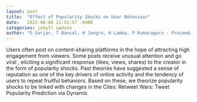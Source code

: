 ```yaml
---
layout: post
title:  "Effect of Popularity Shocks on User Behaviour"
date:   2022-06-06 21:51:57 -0400
categories: jekyll update
author: "O Gurjar, T Bansal, H Jangra, H Lamba, P Kumaraguru - Proceedings of the , 2022"
---
```

Users often post on content-sharing platforms in the hope of attracting high engagement from viewers. Some posts receive unusual attention and go  viral , eliciting a significant response (likes, views, shares) to the creator in the form of popularity shocks. Past theories have suggested a sense of reputation as one of the key drivers of online activity and the tendency of users to repeat fruitful behaviors. Based on these, we theorize popularity shocks to be linked with changes in the 
Cites: Retweet Wars: Tweet Popularity Prediction via Dynamic